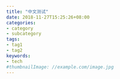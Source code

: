 ```yaml
---
title: "中文测试"
date: 2018-11-27T15:25:26+08:00
categories:
- category
- subcategory
tags:
- tag1
- tag2
keywords:
- tech
#thumbnailImage: //example.com/image.jpg
---
```


<!--more-->
